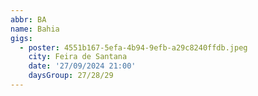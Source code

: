 ```yaml
---
abbr: BA
name: Bahia
gigs:
  - poster: 4551b167-5efa-4b94-9efb-a29c8240ffdb.jpeg
    city: Feira de Santana
    date: '27/09/2024 21:00'
    daysGroup: 27/28/29
---
```


